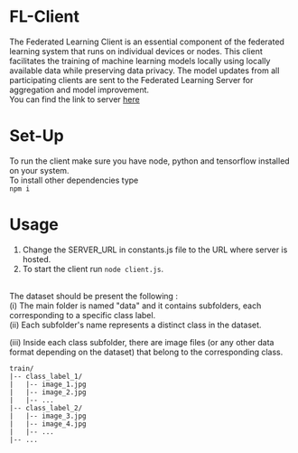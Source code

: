# FL-Client
The Federated Learning Client is an essential component of the federated learning system that runs on individual devices or nodes. This client facilitates the training of machine learning models locally using locally available data while preserving data privacy. The model updates from all participating clients are sent to the Federated Learning Server for aggregation and model improvement.
<br/> You can find the link to server <a href="https://github.com/bargavkoduri/BTP-Server">here</a>

# Set-Up
To run the client make sure you have node, python and tensorflow installed on your system.
<br/>
To install other dependencies type
<br/>
``` npm i ```

# Usage
1) Change the SERVER_URL in constants.js file to the URL where server is hosted.
2) To start the client run ```node client.js```.

<br/>
The dataset should be present the following : <br/>
 (i) The main folder is named "data" and it contains subfolders, each corresponding to a specific class label.
<br/>
 (ii) Each subfolder's name represents a distinct class in the dataset.

(iii) Inside each class subfolder, there are image files (or any other data format depending on the dataset) that belong to the corresponding class.
  ```
train/
|-- class_label_1/
|   |-- image_1.jpg
|   |-- image_2.jpg
|   |-- ...
|-- class_label_2/
|   |-- image_3.jpg
|   |-- image_4.jpg
|   |-- ...
|-- ...
```
